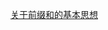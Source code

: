 <p id="前缀和思路与相关题目"></p>



[关于前缀和的基本思想](https://leetcode.cn/problems/subarray-sums-divisible-by-k/solution/de-liao-wo-ba-qian-zhui-he-ba-de-gan-gan-ngkp/)
  


